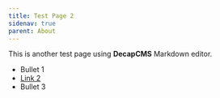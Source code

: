 ```yaml
---
title: Test Page 2
sidenav: true
parent: About
---
```

This is another test page using **DecapCMS** Markdown editor.

- Bullet 1
- [Link 2](https://google.com)
- Bullet 3
